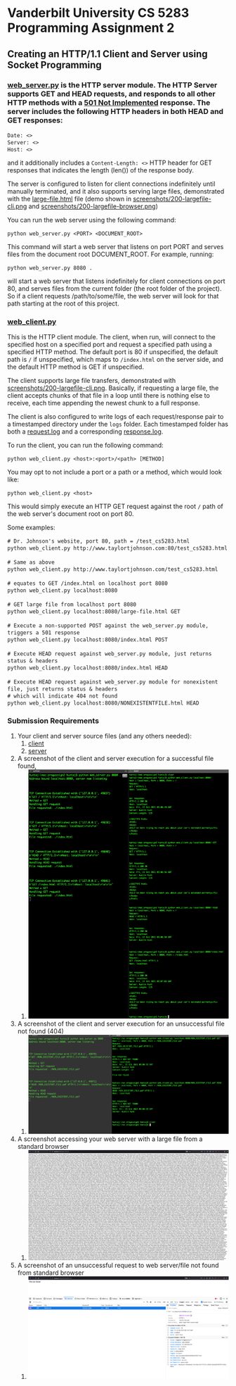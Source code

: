 # Vanderbilt University CS 5283 Programming Assignment 2
## Creating an HTTP/1.1 Client and Server using Socket Programming

### [web_server.py](web_server.py) is the HTTP server module. The HTTP Server supports **GET** and **HEAD** requests, and responds to all other HTTP methods with a **[501 Not Implemented](https://developer.mozilla.org/en-US/docs/Web/HTTP/Status/501) response**. The server includes the following HTTP headers in both HEAD and GET responses:
```
Date: <>
Server: <>
Host: <>
```
and it additionally includes a `Content-Length: <>` HTTP header for GET responses that indicates the length (len()) of the response body.

The server is configured to listen for client connections indefinitely until manually terminated, and it also supports serving large files, demonstrated with the [large-file.html](large-file.html) file (demo shown in [screenshots/200-largefile-cli.png](screenshots/200-largefile-cli.png) and [screenshots/200-largefile-browser.png](screenshots/200-largefile-browser.png))

You can run the web server using the following command:

```
python web_server.py <PORT> <DOCUMENT_ROOT>
```
This command will start a web server that listens on port PORT and serves files from the document root DOCUMENT_ROOT. For example, running:
```
python web_server.py 8080 .
```
will start a web server that listens indefinitely for client connections on port 80, and serves files from the current folder (the root folder of the project). So if a client requests /path/to/some/file, the web server will look for that path starting at the root of this project.

### [web_client.py](web_client.py)
This is the HTTP client module. The client, when run, will connect to the specified host on a specified port and request a specified path using a specified HTTP method. The default port is 80 if unspecified, the default path is `/` if unspecified, which maps to `/index.html` on the server side, and the default HTTP method is GET if unspecified.

The client supports large file transfers, demonstrated with [screenshots/200-largefile-cli.png](screenshots/200-largefile-cli.png). Basically, if requesting a large file, the client accepts chunks of that file in a loop until there is nothing else to receive, each time appending the newest chunk to a full response.

The client is also configured to write logs of each request/response pair to a timestamped directory under the `logs` folder. Each timestamped folder has both a [request.log](log/01:10:1634879017/request.log) and a corresponding [response.log](log/01:10:1634879017/response.log).

To run the client, you can run the following command:
```
python web_client.py <host>:<port>/<path> [METHOD]
```
You may opt to not include a port or a path or a method, which would look like:
```
python web_client.py <host>
```
This would simply execute an HTTP GET request against the root `/` path of the web server's document root on port 80.

Some examples:
```
# Dr. Johnson's website, port 80, path = /test_cs5283.html
python web_client.py http://www.taylortjohnson.com:80/test_cs5283.html

# Same as above
python web_client.py http://www.taylortjohnson.com/test_cs5283.html

# equates to GET /index.html on localhost port 8080
python web_client.py localhost:8080

# GET large file from localhost port 8080
python web_client.py localhost:8080/large-file.html GET

# Execute a non-supported POST against the web_server.py module, triggers a 501 response
python web_client.py localhost:8080/index.html POST

# Execute HEAD request against web_server.py module, just returns status & headers
python web_client.py localhost:8080/index.html HEAD

# Execute HEAD request against web_server.py module for nonexistent file, just returns status & headers
# which will indicate 404 not found
python web_client.py localhost:8080/NONEXISTENTFILE.html HEAD

```

### Submission Requirements
1) Your client and server source files (and any others needed):
   1) [client](web_client.py)
   2) [server](web_server.py)
2) A screenshot of the client and server execution for a successful file found,
   1) ![successful file found (200) screenshot](screenshots/200-cli.png)
3) A screenshot of the client and server execution for an unsuccessful file not found (404)
   1) ![unsuccessful, file not found (404) screenshot](screenshots/404-cli.png)
4) A screenshot accessing your web server with a large file from a standard browser
   1) ![accessing web server with large file from standard browser screenshot](screenshots/200-largefile-browser.png)
5) A screenshot of an unsuccessful request to web server/file not found from standard browser
   1) ![404 standard browser request screenshot](screenshots/404-browser.png)